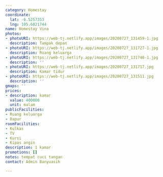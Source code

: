 ```yaml
---
category: Homestay
coordinate:
  lat: -6.5257353
  lng: 105.6821744
name: Homestay Vina
photos:
- photoURI: https://web-tj.netlify.app/images/20200727_131459-1.jpg
  description: Tampak depan
- photoURI: https://web-tj.netlify.app/images/20200727_131727-1.jpg
  description: Ruang keluarga
- photoURI: https://web-tj.netlify.app/images/20200727_131740-1.jpg
  description: ''
- photoURI: https://web-tj.netlify.app/images/20200727_131717.jpg
  description: Kamar tidur
- photoURI: https://web-tj.netlify.app/images/20200727_131511.jpg
  description: ''
gmaps: ''
prices:
- description: kamar
  value: 400000
  unit: malam
publicFacilities:
- Ruang keluarga
- Dapur
roomFacilities:
- Kulkas
- TV
- Kursi
- Kipas angin
description: 1 kamar
promotions: []
notes: tempat cuci tangan
contact: Admin Banyuasih

---
```

